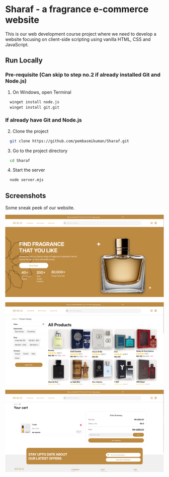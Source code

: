 # Sharaf - a fragrance e-commerce website

This is our web development course project where we need to develop a website focusing on client-side scripting using vanilla HTML, CSS and JavaScript.


## Run Locally

### Pre-requisite (Can skip to step no.2 if already installed Git and Node.js)
1. On Windows, open Terminal

```bash
  winget install node.js
  winget install git.git
```

### If already have Git and Node.js
2. Clone the project

```bash
  git clone https://github.com/pembasmikuman/Sharaf.git
```

3. Go to the project directory

```bash
  cd Sharaf
```

4. Start the server

```bash
  node server.mjs
```


## Screenshots
Some sneak peek of our website.

![Homepage](https://github.com/pembasmikuman/Sharaf/blob/main/assets/images/demo/image.png)

![Catalog](https://github.com/pembasmikuman/Sharaf/blob/main/assets/images/demo/catalog.png)

![Cart](https://github.com/pembasmikuman/Sharaf/blob/main/assets/images/demo/cart.png)

